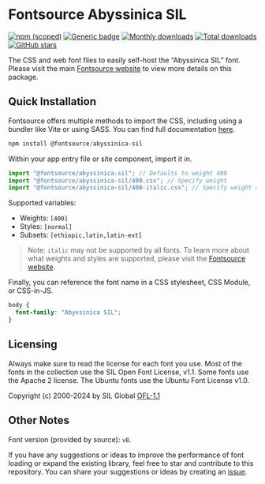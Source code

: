 # Fontsource Abyssinica SIL

[![npm (scoped)](https://img.shields.io/npm/v/@fontsource/abyssinica-sil?color=brightgreen)](https://www.npmjs.com/package/@fontsource/abyssinica-sil) [![Generic badge](https://img.shields.io/badge/fontsource-passing-brightgreen)](https://github.com/fontsource/fontsource) [![Monthly downloads](https://badgen.net/npm/dm/@fontsource/abyssinica-sil)](https://github.com/fontsource/fontsource) [![Total downloads](https://badgen.net/npm/dt/@fontsource/abyssinica-sil)](https://github.com/fontsource/fontsource) [![GitHub stars](https://img.shields.io/github/stars/fontsource/fontsource.svg?style=social&label=Star)](https://github.com/fontsource/fontsource/stargazers)

The CSS and web font files to easily self-host the “Abyssinica SIL” font. Please visit the main [Fontsource website](https://fontsource.org/fonts/abyssinica-sil) to view more details on this package.

## Quick Installation

Fontsource offers multiple methods to import the CSS, including using a bundler like Vite or using SASS. You can find full documentation [here](https://fontsource.org/docs/getting-started/introduction).

```javascript
npm install @fontsource/abyssinica-sil
```

Within your app entry file or site component, import it in.

```javascript
import "@fontsource/abyssinica-sil"; // Defaults to weight 400
import "@fontsource/abyssinica-sil/400.css"; // Specify weight
import "@fontsource/abyssinica-sil/400-italic.css"; // Specify weight and style
```

Supported variables:
- Weights: `[400]`
- Styles: `[normal]`
- Subsets: `[ethiopic,latin,latin-ext]`

> Note: `italic` may not be supported by all fonts. To learn more about what weights and styles are supported, please visit the [Fontsource website](https://fontsource.org/fonts/abyssinica-sil).

Finally, you can reference the font name in a CSS stylesheet, CSS Module, or CSS-in-JS.

```css
body {
  font-family: "Abyssinica SIL";
}
```

## Licensing
Always make sure to read the license for each font you use. Most of the fonts in the collection use the SIL Open Font License, v1.1. Some fonts use the Apache 2 license. The Ubuntu fonts use the Ubuntu Font License v1.0.

Copyright (c) 2000-2024 by SIL Global
[OFL-1.1](https://openfontlicense.org)

## Other Notes
Font version (provided by source): `v8`.

If you have any suggestions or ideas to improve the performance of font loading or expand the existing library, feel free to star and contribute to this repository. You can share your suggestions or ideas by creating an [issue](https://github.com/fontsource/fontsource/issues).